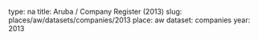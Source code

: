 type: na
title: Aruba / Company Register (2013)
slug: places/aw/datasets/companies/2013
place: aw
dataset: companies
year: 2013
